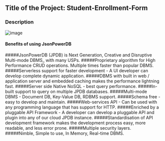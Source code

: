 ## Title of the Project: Student-Enrollment-Form
### Description
![image](https://user-images.githubusercontent.com/90664788/211859914-f3d09726-3eef-4b78-a16b-dbf0630b0d06.png)


#### Benefits of using JsonPowerDB

#####JsonPowerDB (JPDB) is Next Generation, Creative and Disruptive Multi-mode DBMS_ with many USPs.
#####Proprietary algorithm for High Performance CRUD operations. Multiple times faster than popular DBMS.
#####Serverless support for faster development - A UI developer can develop complete dynamic application.
#####DBMS with built in web / application server and embedded caching makes the performance lightning fast.
#####Server side Native NoSQL - best query performance.
#####In-built support to query on multiple JPDB databases.
#####Multi-mode DBMS - Document DB, Key-Value DB, RDBMS support.
#####Schema free - easy to develop and maintain.
#####Web-services API - Can be used with any programming language that has support for HTTP.
#####Enriched by a pluggable API Framework - A developer can develop a pluggable API and plugin into any of our cloud JPDB instance.
#####Standardisation of API development framework makes the development process easy, more readable, and less error prone.
#####Multiple security layers.
#####Nimble, Simple to use, In Memory, Real-time DBMS.
